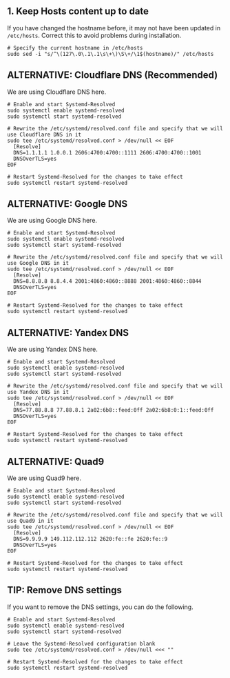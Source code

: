## 1. Keep Hosts content up to date

If you have changed the hostname before, it may not have been updated in `/etc/hosts`. Correct this to avoid problems during installation.

```shell
# Specify the current hostname in /etc/hosts
sudo sed -i "s/^\(127\.0\.1\.1\s\+\)\S\+/\1$(hostname)/" /etc/hosts
```

## ALTERNATIVE: Cloudflare DNS (Recommended)

We are using Cloudflare DNS here.

```shell
# Enable and start Systemd-Resolved
sudo systemctl enable systemd-resolved
sudo systemctl start systemd-resolved

# Rewrite the /etc/systemd/resolved.conf file and specify that we will use Cloudflare DNS in it
sudo tee /etc/systemd/resolved.conf > /dev/null << EOF
  [Resolve]
  DNS=1.1.1.1 1.0.0.1 2606:4700:4700::1111 2606:4700:4700::1001
  DNSOverTLS=yes
EOF

# Restart Systemd-Resolved for the changes to take effect
sudo systemctl restart systemd-resolved
```

## ALTERNATIVE: Google DNS

We are using Google DNS here.

```shell
# Enable and start Systemd-Resolved
sudo systemctl enable systemd-resolved
sudo systemctl start systemd-resolved

# Rewrite the /etc/systemd/resolved.conf file and specify that we will use Google DNS in it
sudo tee /etc/systemd/resolved.conf > /dev/null << EOF
  [Resolve]
  DNS=8.8.8.8 8.8.4.4 2001:4860:4860::8888 2001:4860:4860::8844
  DNSOverTLS=yes
EOF

# Restart Systemd-Resolved for the changes to take effect
sudo systemctl restart systemd-resolved
```

## ALTERNATIVE: Yandex DNS

We are using Yandex DNS here.

```shell
# Enable and start Systemd-Resolved
sudo systemctl enable systemd-resolved
sudo systemctl start systemd-resolved

# Rewrite the /etc/systemd/resolved.conf file and specify that we will use Yandex DNS in it
sudo tee /etc/systemd/resolved.conf > /dev/null << EOF
  [Resolve]
  DNS=77.88.8.8 77.88.8.1 2a02:6b8::feed:0ff 2a02:6b8:0:1::feed:0ff
  DNSOverTLS=yes
EOF

# Restart Systemd-Resolved for the changes to take effect
sudo systemctl restart systemd-resolved
```

## ALTERNATIVE: Quad9

We are using Quad9 here.

```shell
# Enable and start Systemd-Resolved
sudo systemctl enable systemd-resolved
sudo systemctl start systemd-resolved

# Rewrite the /etc/systemd/resolved.conf file and specify that we will use Quad9 in it
sudo tee /etc/systemd/resolved.conf > /dev/null << EOF
  [Resolve]
  DNS=9.9.9.9 149.112.112.112 2620:fe::fe 2620:fe::9
  DNSOverTLS=yes
EOF

# Restart Systemd-Resolved for the changes to take effect
sudo systemctl restart systemd-resolved
```

## TIP: Remove DNS settings

If you want to remove the DNS settings, you can do the following.

```shell
# Enable and start Systemd-Resolved
sudo systemctl enable systemd-resolved
sudo systemctl start systemd-resolved

# Leave the Systemd-Resolved configuration blank
sudo tee /etc/systemd/resolved.conf > /dev/null <<< ""

# Restart Systemd-Resolved for the changes to take effect
sudo systemctl restart systemd-resolved
```
